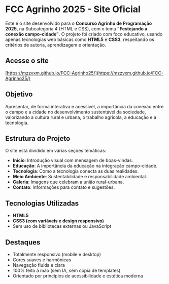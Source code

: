 # FCC Agrinho 2025 - Site Oficial

Este é o site desenvolvido para o **Concurso Agrinho de Programação 2025**, na Subcategoria 4 (HTML e CSS), com o tema **"Festejando a conexão campo-cidade"**. O projeto foi criado com foco educativo, usando apenas tecnologias web básicas como **HTML5** e **CSS3**, respeitando os critérios de autoria, aprendizagem e orientação.

## Acesse o site

[https://mzzvxm.github.io/FCC-Agrinho25/](https://mzzvxm.github.io/FCC-Agrinho25/)

## Objetivo

Apresentar, de forma interativa e acessível, a importância da conexão entre o campo e a cidade no desenvolvimento sustentável da sociedade, valorizando a cultura rural e urbana, o trabalho agrícola, a educação e a tecnologia.

## Estrutura do Projeto

O site está dividido em várias seções temáticas:

- **Início**: Introdução visual com mensagem de boas-vindas.
- **Educação**: A importância da educação na integração campo-cidade.
- **Tecnologia**: Como a tecnologia conecta as duas realidades.
- **Meio Ambiente**: Sustentabilidade e responsabilidade ambiental.
- **Galeria**: Imagens que celebram a união rural-urbana.
- **Contato**: Informações para contato e sugestões.

## Tecnologias Utilizadas

- **HTML5**
- **CSS3 (com variáveis e design responsivo)**
- Sem uso de bibliotecas externas ou JavaScript

## Destaques

- Totalmente responsivo (mobile e desktop)
- Cores suaves e harmônicas
- Navegação fluida e clara
- 100% feito à mão (sem IA, sem cópia de templates)
- Orientado por princípios de acessibilidade e estética moderna
